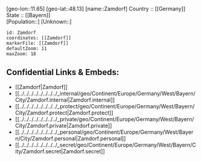 ﻿---
location: [48.13,11.65] 
mapzoom: [7,12] 
mapmarker: city 
type: City
tags:
- geo/City


SpocWebEntityId: 35777
isDeleted: false
confidential: public

---
[geo-lon::11.65] 
[geo-lat::48.13] 
[name::Zamdorf] 
Country :: [[Germany]]  
State :: [[Bayern]]  
[Population::] 
[Unknown::] 


```leaflet
id: Zamdorf
coordinates: [[Zamdorf]] 
markerFile: [[Zamdorf]] 
defaultZoom: 11 
maxZoom: 18
```


## Confidential Links & Embeds: 
- [[Zamdorf|Zamdorf]]  
- [[../../../../../../../../_internal/geo/Continent/Europe/Germany/West/Bayern/City/Zamdorf.internal|Zamdorf.internal]] 
- [[../../../../../../../../_protect/geo/Continent/Europe/Germany/West/Bayern/City/Zamdorf.protect|Zamdorf.protect]] 
- [[../../../../../../../../_private/geo/Continent/Europe/Germany/West/Bayern/City/Zamdorf.private|Zamdorf.private]] 
- [[../../../../../../../../_personal/geo/Continent/Europe/Germany/West/Bayern/City/Zamdorf.personal|Zamdorf.personal]] 
- [[../../../../../../../../_secret/geo/Continent/Europe/Germany/West/Bayern/City/Zamdorf.secret|Zamdorf.secret]] 
